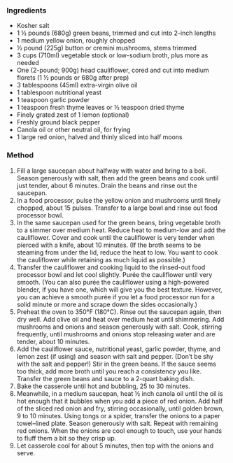 ### Ingredients

* Kosher salt
* 1 ½ pounds (680g) green beans, trimmed and cut into 2-inch lengths
* 1 medium yellow onion, roughly chopped
* ½ pound (225g) button or cremini mushrooms, stems trimmed
* 3 cups (710ml) vegetable stock or low-sodium broth, plus more as needed
* One (2-pound; 900g) head cauliflower, cored and cut into medium florets (1 ½ pounds or 680g after prep)
* 3 tablespoons (45ml) extra-virgin olive oil
* 1 tablespoon nutritional yeast
* 1 teaspoon garlic powder
* 1 teaspoon fresh thyme leaves or ½ teaspoon dried thyme
* Finely grated zest of 1 lemon (optional)
* Freshly ground black pepper
* Canola oil or other neutral oil, for frying
* 1 large red onion, halved and thinly sliced into half moons

### Method

1. Fill a large saucepan about halfway with water and bring to a boil. Season generously with salt, then add the green beans and cook until just tender, about 6 minutes. Drain the beans and rinse out the saucepan.
2. In a food processor, pulse the yellow onion and mushrooms until finely chopped, about 15 pulses. Transfer to a large bowl and rinse out food processor bowl.
3. In the same saucepan used for the green beans, bring vegetable broth to a simmer over medium heat. Reduce heat to medium-low and add the cauliflower. Cover and cook until the cauliflower is very tender when pierced with a knife, about 10 minutes. (If the broth seems to be steaming from under the lid, reduce the heat to low. You want to cook the cauliflower while retaining as much liquid as possible.)
4. Transfer the cauliflower and cooking liquid to the rinsed-out food processor bowl and let cool slightly. Purée the cauliflower until very smooth. (You can also purée the cauliflower using a high-powered blender, if you have one, which will give you the best texture. However, you can achieve a smooth purée if you let a food processor run for a solid minute or more and scrape down the sides occasionally.)
5. Preheat the oven to 350°F (180°C). Rinse out the saucepan again, then dry well. Add olive oil and heat over medium heat until shimmering. Add mushrooms and onions and season generously with salt. Cook, stirring frequently, until mushrooms and onions stop releasing water and are tender, about 10 minutes.
6. Add the cauliflower sauce, nutritional yeast, garlic powder, thyme, and lemon zest (if using) and season with salt and pepper. (Don’t be shy with the salt and pepper!) Stir in the green beans. If the sauce seems too thick, add more broth until you reach a consistency you like. Transfer the green beans and sauce to a 2-quart baking dish.
7. Bake the casserole until hot and bubbling, 25 to 30 minutes.
8. Meanwhile, in a medium saucepan, heat ½ inch canola oil until the oil is hot enough that it bubbles when you add a piece of red onion. Add half of the sliced red onion and fry, stirring occasionally, until golden brown, 9 to 10 minutes. Using tongs or a spider, transfer the onions to a paper towel–lined plate. Season generously with salt. Repeat with remaining red onions. When the onions are cool enough to touch, use your hands to fluff them a bit so they crisp up.
9. Let casserole cool for about 5 minutes, then top with the onions and serve.
